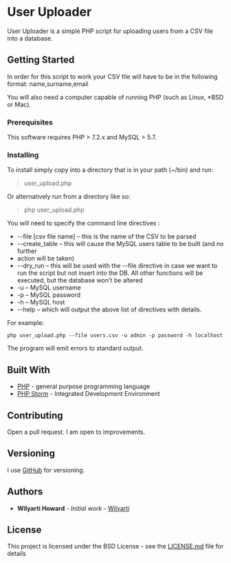 # User Uploader

User Uploader is a simple PHP script for uploading users from a CSV file into a database.

## Getting Started

In order for this script to work your CSV file will have to be in the following format:
name,surname,email	

You will also need a computer capable of running PHP (such as Linux, *BSD or Mac).
### Prerequisites

This software requires PHP > 7.2.x and MySQL > 5.7.

### Installing
To install simply copy into a directory that is in your path (~/bin) and run:
> user_upload.php

Or alternatively run from a directory like so:
> php user_upload.php

You will need to specify the command line directives :
- --file [csv file name] – this is the name of the CSV to be parsed
- --create_table – this will cause the MySQL users table to be built (and no further
- action will be taken)
- --dry_run – this will be used with the --file directive in case we want to run the
script but not insert into the DB. All other functions will be executed, but the
database won't be altered
- -u – MySQL username
- -p – MySQL password
- -h – MySQL host
- --help – which will output the above list of directives with details.

For example:
```
php user_upload.php --file users.csv -u admin -p password -h localhost
```

The program will emit errors to standard output.

## Built With

* [PHP](https://php.net) - general purpose programming language
* [PHP Storm](https://www.jetbrains.com/phpstorm/) - Integrated Development Environment

## Contributing

Open a pull request. I am open to improvements.

## Versioning

I use [GitHub](https://github.com/) for versioning.

## Authors

* **Wilyarti Howard** - *Initial work* - [Wilyarti](http://wilyarti.com/)

## License

This project is licensed under the BSD License - see the [LICENSE.md](LICENSE.md) file for details

